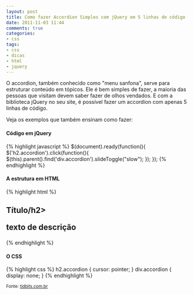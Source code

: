 ```yaml
---
layout: post
title: Como fazer Accordion Simples com jQuery em 5 linhas de código
date: 2011-11-03 11:44
comments: true
categories:
- css
tags:
- css
- dicas
- html
- jquery
---
```


O accordion, também conhecido como "menu sanfona", serve para estruturar conteúdo em tópicos. Ele é bem simples de fazer, a maioria das pessoas que visitam devem saber fazer de olhos vendados. E com a biblioteca jQuery no seu site, é possível fazer um accordion com apenas 5 linhas de código.

Veja os exemplos que também ensinam como fazer:

#### Código em jQuery

{% highlight javascript %}
$(document).ready(function(){
  $('h2.accordion').click(function(){
    $(this).parent().find('div.accordion').slideToggle("slow");
  });
});
{% endhighlight %}

#### A estrutura em HTML

{% highlight html %}
<div class="exemplo">
  <h2 class="accordion">Título/h2>
  <div class="accordion">
    <p> texto de descrição </p>
  </div>
</div>
{% endhighlight %}

#### O CSS

{% highlight css %}
h2.accordion {
  cursor: pointer;
}
div.accordion {
  display: none;
}
{% endhighlight %}

<small>Fonte: [tidbits.com.br](http://www.tidbits.com.br/)</small>
